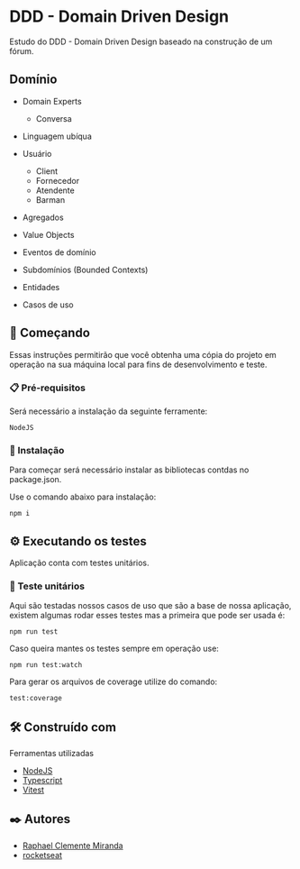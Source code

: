 # DDD - Domain Driven Design

Estudo do DDD - Domain Driven Design baseado na construção de um fórum. 

## Domínio

- Domain Experts
  - Conversa
- Linguagem ubíqua

- Usuário
  - Client
  - Fornecedor
  - Atendente
  - Barman

- Agregados
- Value Objects
- Eventos de domínio
- Subdomínios (Bounded Contexts)
- Entidades
- Casos de uso

## 🚀 Começando

Essas instruções permitirão que você obtenha uma cópia do projeto em operação na sua máquina local para fins de desenvolvimento e teste.

### 📋 Pré-requisitos

Será necessário a instalação da seguinte ferramente:

```
NodeJS
```

### 🔧 Instalação

Para começar será necessário instalar as bibliotecas contdas no package.json.

Use o comando abaixo para instalação:

```
npm i
```
## ⚙️ Executando os testes

Aplicação conta com testes unitários.

### 🔩 Teste unitários

Aqui são testadas nossos casos de uso que são a base de nossa aplicação, existem algumas rodar esses testes mas a primeira que pode ser usada é:

```
npm run test
```

Caso queira mantes os testes sempre em operação use:

```
npm run test:watch
```

Para gerar os arquivos de coverage utilize do comando:

```
test:coverage
```
## 🛠️ Construído com

Ferramentas utilizadas

* [NodeJS](https://nodejs.org/) 
* [Typescript](https://www.typescriptlang.org/)
* [Vitest](https://vitest.dev/)

## ✒️ Autores

* [Raphael Clemente Miranda](https://www.linkedin.com/in/raphaec484/)
* [rocketseat](https://www.rocketseat.com.br/)
